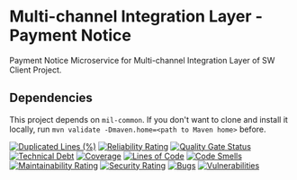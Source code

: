 # Multi-channel Integration Layer - Payment Notice
Payment Notice Microservice for Multi-channel Integration Layer of SW Client Project.

## Dependencies
This project depends on <code>mil-common</code>. If you don't want to clone and install it locally, run ```mvn validate -Dmaven.home=<path to Maven home>``` before.

[![Duplicated Lines (%)](https://sonarcloud.io/api/project_badges/measure?project=pagopa_mil-payment-notice&metric=duplicated_lines_density)](https://sonarcloud.io/summary/new_code?id=pagopa_mil-payment-notice)
[![Reliability Rating](https://sonarcloud.io/api/project_badges/measure?project=pagopa_mil-payment-notice&metric=reliability_rating)](https://sonarcloud.io/summary/new_code?id=pagopa_mil-payment-notice)
[![Quality Gate Status](https://sonarcloud.io/api/project_badges/measure?project=pagopa_mil-payment-notice&metric=alert_status)](https://sonarcloud.io/summary/new_code?id=pagopa_mil-payment-notice)
[![Technical Debt](https://sonarcloud.io/api/project_badges/measure?project=pagopa_mil-payment-notice&metric=sqale_index)](https://sonarcloud.io/summary/new_code?id=pagopa_mil-payment-notice)
[![Coverage](https://sonarcloud.io/api/project_badges/measure?project=pagopa_mil-payment-notice&metric=coverage)](https://sonarcloud.io/summary/new_code?id=pagopa_mil-payment-notice)
[![Lines of Code](https://sonarcloud.io/api/project_badges/measure?project=pagopa_mil-payment-notice&metric=ncloc)](https://sonarcloud.io/summary/new_code?id=pagopa_mil-payment-notice)
[![Code Smells](https://sonarcloud.io/api/project_badges/measure?project=pagopa_mil-payment-notice&metric=code_smells)](https://sonarcloud.io/summary/new_code?id=pagopa_mil-payment-notice)
[![Maintainability Rating](https://sonarcloud.io/api/project_badges/measure?project=pagopa_mil-payment-notice&metric=sqale_rating)](https://sonarcloud.io/summary/new_code?id=pagopa_mil-payment-notice)
[![Security Rating](https://sonarcloud.io/api/project_badges/measure?project=pagopa_mil-payment-notice&metric=security_rating)](https://sonarcloud.io/summary/new_code?id=pagopa_mil-payment-notice)
[![Bugs](https://sonarcloud.io/api/project_badges/measure?project=pagopa_mil-payment-notice&metric=bugs)](https://sonarcloud.io/summary/new_code?id=pagopa_mil-payment-notice)
[![Vulnerabilities](https://sonarcloud.io/api/project_badges/measure?project=pagopa_mil-payment-notice&metric=vulnerabilities)](https://sonarcloud.io/summary/new_code?id=pagopa_mil-payment-notice)
